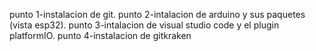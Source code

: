 punto 1-instalacion de git.
punto 2-intalacion de arduino y sus paquetes (vista esp32).
punto 3-intalacion de visual studio code y el plugin platformIO.
punto 4-instalacion de gitkraken
